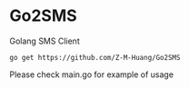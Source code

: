# Go2SMS
Golang SMS Client

```
go get https://github.com/Z-M-Huang/Go2SMS 
```

Please check main.go for example of usage